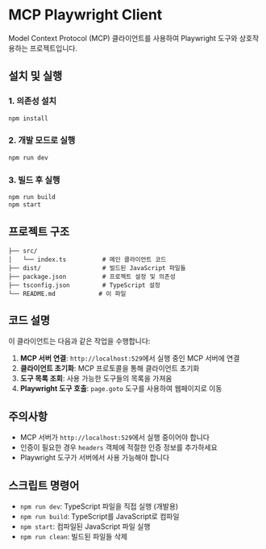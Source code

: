 # MCP Playwright Client

Model Context Protocol (MCP) 클라이언트를 사용하여 Playwright 도구와 상호작용하는 프로젝트입니다.

## 설치 및 실행

### 1. 의존성 설치
```bash
npm install
```

### 2. 개발 모드로 실행
```bash
npm run dev
```

### 3. 빌드 후 실행
```bash
npm run build
npm start
```

## 프로젝트 구조

```
├── src/
│   └── index.ts          # 메인 클라이언트 코드
├── dist/                 # 빌드된 JavaScript 파일들
├── package.json          # 프로젝트 설정 및 의존성
├── tsconfig.json         # TypeScript 설정
└── README.md            # 이 파일
```

## 코드 설명

이 클라이언트는 다음과 같은 작업을 수행합니다:

1. **MCP 서버 연결**: `http://localhost:529`에서 실행 중인 MCP 서버에 연결
2. **클라이언트 초기화**: MCP 프로토콜을 통해 클라이언트 초기화
3. **도구 목록 조회**: 사용 가능한 도구들의 목록을 가져옴
4. **Playwright 도구 호출**: `page.goto` 도구를 사용하여 웹페이지로 이동

## 주의사항

- MCP 서버가 `http://localhost:529`에서 실행 중이어야 합니다
- 인증이 필요한 경우 `headers` 객체에 적절한 인증 정보를 추가하세요
- Playwright 도구가 서버에서 사용 가능해야 합니다

## 스크립트 명령어

- `npm run dev`: TypeScript 파일을 직접 실행 (개발용)
- `npm run build`: TypeScript를 JavaScript로 컴파일
- `npm start`: 컴파일된 JavaScript 파일 실행
- `npm run clean`: 빌드된 파일들 삭제
